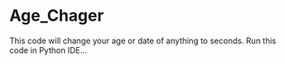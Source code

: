 # Age_Chager
This code will change your age or date of anything to seconds.
Run this code in Python IDE...

